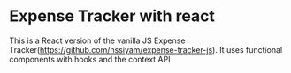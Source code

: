 # Expense Tracker with react

This is a React version of the vanilla JS Expense Tracker(https://github.com/nssiyam/expense-tracker-js). It uses functional components with hooks and the context API

